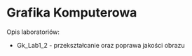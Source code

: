 # Grafika Komputerowa

Opis laboratoriów:
   * Gk_Lab1_2 - przekształcanie oraz poprawa jakości obrazu
    
